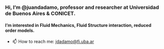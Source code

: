 ### Hi, I’m @juandadamo, professor and researcher at Universidad de Buenos Aires & CONICET.
#### I’m interested in Fluid Mechanics, Fluid Structure interaction, reduced order models.

- 📫 How to reach me: jdadamo@fi.uba.ar

<!---
juandadamo/juandadamo is a ✨ special ✨ repository because its `README.md` (this file) appears on your GitHub profile.
You can click the Preview link to take a look at your changes.
--->
